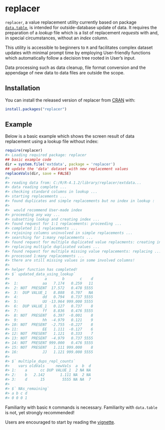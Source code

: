 
<!-- README.md is generated from README.Rmd. Please edit that file -->

# replacer

<!-- badges: start -->
<!-- badges: end -->

<font font_family="courier new">`replacer`</font>, a value replacement
utility currently based on package
[<font family="courier">`data.table`</font>](https://CRAN.R-project.org/package=data.table),
is intended for outside-database update of data. It requires the
preparation of a *lookup* file which is a list of replacement *requests*
with and, in special circumstances, without an *index* column.

This utility is accessible to beginners to `R` and facilitates complex
dataset updates with minimal prompt time by employing User-friendly
functions which automatically follow a decision tree rooted in User’s
input.

Data processing such as data cleanup, file format conversion and the
appendage of new data to data files are outside the scope.

## Installation

You can install the released version of replacer from
[CRAN](https://CRAN.R-project.org) with:

``` r
install.packages("replacer")
```

## Example

Below is a basic example which shows the screen result of data
replacement using a lookup file without index:

``` r
require(replacer)
#> Loading required package: replacer
## basic example code
dir = system.file('extdata', package = 'replacer')
## update the 'data' dataset with new replacement values
replaceVals(dir, save = FALSE) 
#> 
#> reading data from: C:/R/R-4.1.2/library/replacer/extdata...
#> data reading complete ...
#> checking standard columns in lookup ...
#> starting replacements ...
#> found duplicates and simple replacements but no index in lookup :
#> 
#>  would recommend User-made index
#> proceeding any way ...
#> subsetting lookup and creating index ...
#> found request for 1:1 replacements: proceeding ...
#> completed 1:1 replacements ...
#> rejoining columns uninvolved in simple replacements ...
#> searching for 1:many replacements ...
#> found request for multiple duplicated value replacments: creating index ...
#> replacing multiple duplicated values ...
#> found request for multiple missing value replacements: replacing ...
#> processed 1:many replacements ...
#> there are still missing values in some involved columns!
#> 
#> helper function has completed!
#> $` updated_data_using_lookup`
#>                a       b       c    d
#>  1:           aa   7.174   0.259   11
#>  2: NOT  PRESENT  17.572   0.478 5555
#>  3:  DUP VALUE_1   8.888   0.707   NA
#>  4:           dd   0.794   0.737 5555
#>  5:           UU -13.964 999.000 5555
#>  6:  DUP VALUE_1   0.127   0.737    8
#>  7:           ff   8.836   0.476 5555
#>  8: NOT  PRESENT   6.397  -0.001    8
#>  9:           hh  -4.979   0.121    9
#> 10: NOT  PRESENT  -2.755  -0.227    8
#> 11:           EE   1.111  -0.127    6
#> 12: NOT  PRESENT   1.121   0.333    7
#> 13: NOT  PRESENT  -4.979   0.737 5555
#> 14: NOT  PRESENT 999.000   0.476 5555
#> 15: NOT  PRESENT   1.111 999.000    8
#> 16:           JJ   1.121 999.000 5555
#> 
#> $` multiple_dups_repl_counts`
#>    vars oldVals     newVals  a  b  d
#> 1:    a      cc DUP VALUE_1  2 NA NA
#> 2:    b   2.142       1.111 NA  2 NA
#> 3:    d      15        5555 NA NA  7
#> 
#> $` NAs_remaining`
#> a b c d 
#> 0 0 0 1
```

Familiarity with basic `R` commands is necessary. Familiarity with
`data.table` is not, yet strongly recommended!

Users are encouraged to start by reading the
[vignette](https://mran.microsoft.com/web/packages/replacer/vignettes/readmefirst.html).
